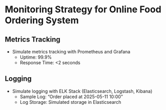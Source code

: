 # Monitoring Strategy for Online Food Ordering System

## Metrics Tracking
- Simulate metrics tracking with Prometheus and Grafana
  - Uptime: 99.9%
  - Response Time: <2 seconds

## Logging
- Simulate logging with ELK Stack (Elasticsearch, Logstash, Kibana)
  - Sample Log: “Order placed at 2025-05-11 10:00”
  - Log Storage: Simulated storage in Elasticsearch
